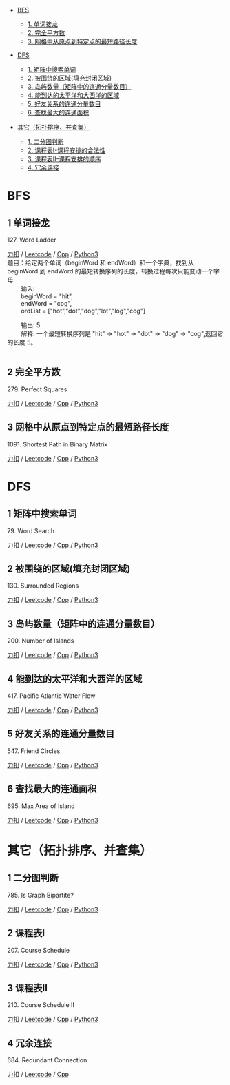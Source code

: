 <!-- GFM-TOC -->   
* [BFS](#BFS)
    * [1. 单词接龙](#1-单词接龙)
    * [2. 完全平方数](#2-完全平方数)
    * [3. 网格中从原点到特定点的最短路径长度](#3-网格中从原点到特定点的最短路径长度)   
    
* [DFS](#DFS)
    * [1. 矩阵中搜索单词](#1-矩阵中搜索单词)
    * [2. 被围绕的区域(填充封闭区域)](#2-被围绕的区域(填充封闭区域))
    * [3. 岛屿数量（矩阵中的连通分量数目）](#3-岛屿数量（矩阵中的连通分量数目）)
    * [4. 能到达的太平洋和大西洋的区域](#4-能到达的太平洋和大西洋的区域)
    * [5. 好友关系的连通分量数目](#5-好友关系的连通分量数目)
    * [6. 查找最大的连通面积](#6-查找最大的连通面积) 
    
* [其它（拓扑排序、并查集）](#其它（拓扑排序、并查集）)
    * [1. 二分图判断](#1-二分图判断)
    * [2. 课程表I-课程安排的合法性 ](#2-课程表I)
    * [3. 课程表II-课程安排的顺序 ](#3-课程表II)
    * [4. 冗余连接](#4-冗余连接)
    
<!-- GFM-TOC -->

# BFS 
## 1 单词接龙
127\. Word Ladder

[力扣](https://leetcode-cn.com/problems/word-ladder/) / [Leetcode](https://leetcode.com/problems/word-ladder/) / [Cpp](../algo_08_graph/graph_1_bfs/L127-m.cpp)
 / [Python3](../python-algorithm/algo_08_graph/graph_1_bfs/L127-m.py)  
题目：给定两个单词（beginWord 和 endWord）和一个字典，找到从 beginWord 到 endWord 的最短转换序列的长度，转换过程每次只能变动一个字母  
&emsp;&emsp; 输入:   
&emsp;&emsp; beginWord = "hit",   
&emsp;&emsp; endWord = "cog",   
&emsp;&emsp; ordList = ["hot","dot","dog","lot","log","cog"]   

&emsp;&emsp; 输出: 5  
&emsp;&emsp; 解释: 一个最短转换序列是 "hit" -> "hot" -> "dot" -> "dog" -> "cog",返回它的长度 5。  

```cpp

```
    
## 2 完全平方数
279\. Perfect Squares

[力扣](https://leetcode-cn.com/problems/perfect-squares/) / [Leetcode](https://leetcode.com/problems/perfect-squares/) / [Cpp](../algo_08_graph/graph_1_bfs/L279-G.cpp) / [Python3](../python-algorithm/algo_08_graph/graph_1_bfs/L279-m.py)    

## 3 网格中从原点到特定点的最短路径长度
1091\. Shortest Path in Binary Matrix

[力扣](https://leetcode-cn.com/problems/shortest-path-in-binary-matrix/) / [Leetcode](https://leetcode.com/shortest-path-in-binary-matrix/) / [Cpp](../algo_08_graph/graph_1_bfs/L1091-m.cpp) / [Python3](../python-algorithm/algo_08_graph/graph_1_bfs/L1091-m.py)   

# DFS
## 1 矩阵中搜索单词
79\. Word Search

[力扣](https://leetcode-cn.com/problems/word-search/) / [Leetcode](https://leetcode.com/word-search/) / [Cpp](../algo_08_graph/graph_2_dfs/L79-m.cpp) / [Python3](../python-algorithm/algo_08_graph/graph_2_dfs/L79-m.py)   

## 2 被围绕的区域(填充封闭区域)
130\. Surrounded Regions

[力扣](https://leetcode-cn.com/problems/surrounded-regions/) / [Leetcode](https://leetcode.com/surrounded-regions/) / [Cpp](../algo_08_graph/graph_2_dfs/L130-m.cpp) / [Python3](../python-algorithm/algo_08_graph/graph_2_dfs/L130-m.py)   

## 3 岛屿数量（矩阵中的连通分量数目）
200\. Number of Islands

[力扣](https://leetcode-cn.com/problems/number-of-islands/) / [Leetcode](https://leetcode.com/number-of-islands/) / [Cpp](../algo_08_graph/graph_2_dfs/L200-m.cpp) / [Python3](../python-algorithm/algo_08_graph/graph_2_dfs/L200-m.py)   

## 4 能到达的太平洋和大西洋的区域
417\. Pacific Atlantic Water Flow

[力扣](https://leetcode-cn.com/problems/pacific-atlantic-water-flow/) / [Leetcode](https://leetcode.com/pacific-atlantic-water-flow/) / [Cpp](../algo_08_graph/graph_2_dfs/L417-m.cpp) / [Python3](../python-algorithm/algo_08_graph/graph_2_dfs/L417-m.py)   

## 5 好友关系的连通分量数目
547\. Friend Circles

[力扣](https://leetcode-cn.com/problems/friend-circles/) / [Leetcode](https://leetcode.com/friend-circles/) / [Cpp](../algo_08_graph/graph_2_dfs/L547-m.cpp) / [Python3](../python-algorithm/algo_08_graph/graph_2_dfs/L547-m.py)   

## 6 查找最大的连通面积
695\. Max Area of Island

[力扣](https://leetcode-cn.com/problems/max-area-of-island/) / [Leetcode](https://leetcode.com/max-area-of-island/) / [Cpp](../algo_08_graph/graph_2_dfs/L695-m.cpp) / [Python3](../python-algorithm/algo_08_graph/graph_2_dfs/L695-m.py)   


# 其它（拓扑排序、并查集）
## 1 二分图判断
785\. Is Graph Bipartite?

[力扣](https://leetcode-cn.com/problems/is-graph-bipartite/) / [Leetcode](https://leetcode.com/is-graph-bipartite/) / [Cpp](../algo_08_graph/graph_3_toposort/L785-m.cpp) / [Python3](../python-algorithm/algo_08_graph/graph_3_toposort/L785-m.py)   

## 2 课程表I
207\. Course Schedule

[力扣](https://leetcode-cn.com/problems/course-schedule/) / [Leetcode](https://leetcode.com/course-schedule/) / [Cpp](../algo_08_graph/graph_3_toposort/L207-m.cpp) / [Python3](../python-algorithm/algo_08_graph/graph_3_toposort/L207-m.py)   

## 3 课程表II
210\. Course Schedule II

[力扣](https://leetcode-cn.com/problems/course-schedule-ii/) / [Leetcode](https://leetcode.com/course-schedule-ii/) / [Cpp](../algo_08_graph/graph_3_toposort/L210-m.cpp) / [Python3](../python-algorithm/algo_08_graph/graph_3_toposort/L210-m.py)   

## 4 冗余连接
684\. Redundant Connection

[力扣](https://leetcode-cn.com/problems/redundant-connection/) / [Leetcode](https://leetcode.com/redundant-connection/) / [Cpp](../algo_08_graph/graph_3_toposort/L684-m.cpp)


